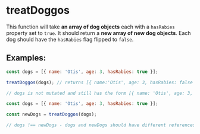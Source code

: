# treatDoggos

This function will take **an array of dog objects** each with a `hasRabies` property set to `true`. It should return a **new array of new dog objects**. Each dog should have the `hasRabies` flag flipped to `false`.

## Examples: 

```js
const dogs = [{ name: 'Otis', age: 3, hasRabies: true }];

treatDoggos(dogs); // returns [{ name:'Otis', age: 3, hasRabies: false }]

// dogs is not mutated and still has the form [{ name: 'Otis', age: 3, hasRabies: true }]

const dogs = [{ name: 'Otis', age: 3, hasRabies: true }];

const newDogs = treatDoggos(dogs);

// dogs !== newDogs - dogs and newDogs should have different references
```


